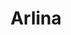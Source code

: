 ---
title: Arlina
description: nama saya arlina
bio: Dream - Berhijab membuat Citra Kirana semakin modis. Artis yang akrab disapa Ciki itu mantap berhijab
avatar: /images/avatar.png
slug: "arlina"
---